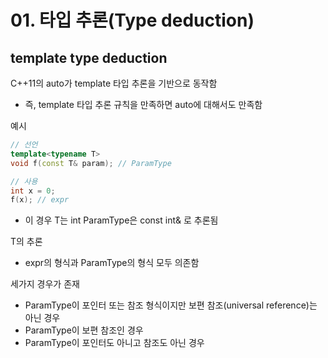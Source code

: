 # 01. 타입 추론(Type deduction)
## template type deduction
C++11의 auto가 template 타입 추론을 기반으로 동작함
* 즉, template 타입 추론 규칙을 만족하면 auto에 대해서도 만족함

예시
~~~Cpp
// 선언
template<typename T>
void f(const T& param); // ParamType

// 사용
int x = 0;
f(x); // expr
~~~
* 이 경우 T는 int ParamType은 const int& 로 추론됨

T의 추론
* expr의 형식과 ParamType의 형식 모두 의존함

세가지 경우가 존재
* ParamType이 포인터 또는 참조 형식이지만 보편 참조(universal reference)는 아닌 경우
* ParamType이 보편 참조인 경우
* ParamType이 포인터도 아니고 참조도 아닌 경우
